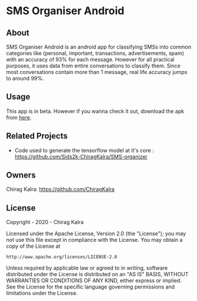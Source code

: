# SMS Organiser Android

## About
SMS Organiser Android is an android app for classifying SMSs into common categories like (personal, important, transactions, advertisements, spam) with an accuracy of 93% for each message. 
However for all practical purposes, it uses data from entire conversations to classify them. Since most conversations contain more than 1 message, real life accuracy jumps to around 99%. 

## Usage
This app is in beta. However if you wanna check it out, download the apk from [here](https://github.com/ChiragKalra/sms-organiser-android/releases/download/beta-1/app-release.apk).

## Related Projects
* Code used to generate the tensorflow model at it's core : https://github.com/Sids2k-ChiragKalra/SMS-organizer

## Owners
Chirag Kalra: https://github.com/ChiragKalra

## License
Copyright - 2020 - Chirag Kalra

Licensed under the Apache License, Version 2.0 (the "License");
you may not use this file except in compliance with the License.
You may obtain a copy of the License at

    http://www.apache.org/licenses/LICENSE-2.0

Unless required by applicable law or agreed to in writing, software
distributed under the License is distributed on an "AS IS" BASIS,
WITHOUT WARRANTIES OR CONDITIONS OF ANY KIND, either express or implied.
See the License for the specific language governing permissions and
limitations under the License.
